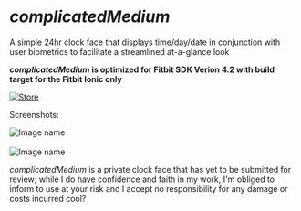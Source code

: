 # _complicatedMedium_
A simple 24hr clock face that displays time/day/date in conjunction with user biometrics to facilitate a streamlined at-a-glance look

**_complicatedMedium_ is optimized for Fitbit SDK Verion 4.2 with build target for the Fitbit Ionic only**

[![Store](https://camo.githubusercontent.com/582cd4c52da913b67d65f980285a94708a339dc5/68747470733a2f2f696d672e736869656c64732e696f2f7374617469632f76313f6c6f676f3d666974626974266c6162656c3d466974626974266d6573736167653d47616c6c65727926636f6c6f723d303042304239267374796c653d666f722d7468652d6261646765)](https://gallery.fitbit.com/details/901ba65e-f53b-43a8-8b0a-5e37e4d16b0d)

Screenshots:

![Image name](https://raw.githubusercontent.com/namponsah/complicatedMedium/main/resources/screenshots/01complicatedMedium-screenshot.png) <br /> <br />
![Image name](https://raw.githubusercontent.com/namponsah/complicatedMedium/main/resources/screenshots/complicatedMedium-screenshot.png)

_complicatedMedium_ is a private clock face that has yet to be submitted for review; while I do have confidence and faith in my work, I'm obliged to inform to use at your risk and I accept no responsibility for any damage or costs incurred cool?